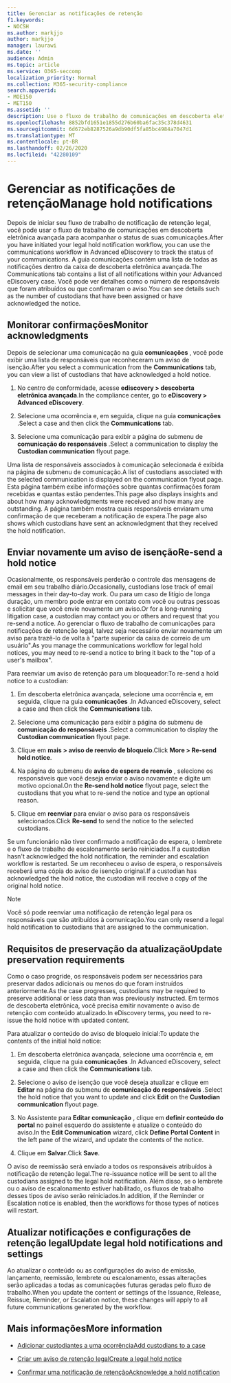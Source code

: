 ```yaml
---
title: Gerenciar as notificações de retenção
f1.keywords:
- NOCSH
ms.author: markjjo
author: markjjo
manager: laurawi
ms.date: ''
audience: Admin
ms.topic: article
ms.service: O365-seccomp
localization_priority: Normal
ms.collection: M365-security-compliance
search.appverid:
- MOE150
- MET150
ms.assetid: ''
description: Use o fluxo de trabalho de comunicações em descoberta eletrônica avançada para acompanhar o status de suas notificações de retenção legal e, se necessário, atualize e reenvie-as.
ms.openlocfilehash: 8852bfd1651e1855d276b60ba6fac35c378d4631
ms.sourcegitcommit: 6d672eb8287526a9db90df5fa85bc4984a7047d1
ms.translationtype: MT
ms.contentlocale: pt-BR
ms.lasthandoff: 02/26/2020
ms.locfileid: "42280109"
---
```

# <a name="manage-hold-notifications"></a><span data-ttu-id="ed9a1-103">Gerenciar as notificações de retenção</span><span class="sxs-lookup"><span data-stu-id="ed9a1-103">Manage hold notifications</span></span>

<span data-ttu-id="ed9a1-104">Depois de iniciar seu fluxo de trabalho de notificação de retenção legal, você pode usar o fluxo de trabalho de comunicações em descoberta eletrônica avançada para acompanhar o status de suas comunicações.</span><span class="sxs-lookup"><span data-stu-id="ed9a1-104">After you have initiated your legal hold notification workflow, you can use the communications workflow in Advanced eDiscovery to track the status of your communications.</span></span> <span data-ttu-id="ed9a1-105">A guia comunicações contém uma lista de todas as notificações dentro da caixa de descoberta eletrônica avançada.</span><span class="sxs-lookup"><span data-stu-id="ed9a1-105">The Communications tab contains a list of all notifications within your Advanced eDiscovery case.</span></span> <span data-ttu-id="ed9a1-106">Você pode ver detalhes como o número de responsáveis que foram atribuídos ou que confirmaram o aviso.</span><span class="sxs-lookup"><span data-stu-id="ed9a1-106">You can see details such as the number of custodians that have been assigned or have acknowledged the notice.</span></span>

## <a name="monitor-acknowledgments"></a><span data-ttu-id="ed9a1-107">Monitorar confirmações</span><span class="sxs-lookup"><span data-stu-id="ed9a1-107">Monitor acknowledgments</span></span>

<span data-ttu-id="ed9a1-108">Depois de selecionar uma comunicação na guia **comunicações** , você pode exibir uma lista de responsáveis que reconheceram um aviso de isenção.</span><span class="sxs-lookup"><span data-stu-id="ed9a1-108">After you select a communication from the **Communications** tab, you can view a list of custodians that have acknowledged a hold notice.</span></span> 

1. <span data-ttu-id="ed9a1-109">No centro de conformidade, acesse **ediscovery > descoberta eletrônica avançada**.</span><span class="sxs-lookup"><span data-stu-id="ed9a1-109">In the compliance center, go to **eDiscovery > Advanced eDiscovery**.</span></span>

2. <span data-ttu-id="ed9a1-110">Selecione uma ocorrência e, em seguida, clique na guia **comunicações** .</span><span class="sxs-lookup"><span data-stu-id="ed9a1-110">Select a case and then click the **Communications** tab.</span></span>

3. <span data-ttu-id="ed9a1-111">Selecione uma comunicação para exibir a página do submenu de **comunicação do responsáveis** .</span><span class="sxs-lookup"><span data-stu-id="ed9a1-111">Select a communication to display the **Custodian communication** flyout page.</span></span>

<span data-ttu-id="ed9a1-112">Uma lista de responsáveis associados à comunicação selecionada é exibida na página de submenu de comunicação.</span><span class="sxs-lookup"><span data-stu-id="ed9a1-112">A list of custodians associated with the selected communication is displayed on the communication flyout page.</span></span> <span data-ttu-id="ed9a1-113">Esta página também exibe informações sobre quantas confirmações foram recebidas e quantas estão pendentes.</span><span class="sxs-lookup"><span data-stu-id="ed9a1-113">This page also displays insights and about how many acknowledgments were received and how many are outstanding.</span></span> <span data-ttu-id="ed9a1-114">A página também mostra quais responsáveis enviaram uma confirmação de que receberam a notificação de espera.</span><span class="sxs-lookup"><span data-stu-id="ed9a1-114">The page also shows which custodians have sent an acknowledgment that they received the hold notification.</span></span>

## <a name="re-send-a-hold-notice"></a><span data-ttu-id="ed9a1-115">Enviar novamente um aviso de isenção</span><span class="sxs-lookup"><span data-stu-id="ed9a1-115">Re-send a hold notice</span></span>

<span data-ttu-id="ed9a1-116">Ocasionalmente, os responsáveis perderão o controle das mensagens de email em seu trabalho diário.</span><span class="sxs-lookup"><span data-stu-id="ed9a1-116">Occasionally, custodians lose track of email messages in their day-to-day work.</span></span> <span data-ttu-id="ed9a1-117">Ou para um caso de litígio de longa duração, um membro pode entrar em contato com você ou outras pessoas e solicitar que você envie novamente um aviso.</span><span class="sxs-lookup"><span data-stu-id="ed9a1-117">Or for a long-running litigation case, a custodian may contact you or others and request that you re-send a notice.</span></span> <span data-ttu-id="ed9a1-118">Ao gerenciar o fluxo de trabalho de comunicações para notificações de retenção legal, talvez seja necessário enviar novamente um aviso para trazê-lo de volta à "parte superior da caixa de correio de um usuário".</span><span class="sxs-lookup"><span data-stu-id="ed9a1-118">As you manage the communications workflow for legal hold notices, you may need to re-send a notice to bring it back to the "top of a user's mailbox".</span></span>

<span data-ttu-id="ed9a1-119">Para reenviar um aviso de retenção para um bloqueador:</span><span class="sxs-lookup"><span data-stu-id="ed9a1-119">To re-send a hold notice to a custodian:</span></span>

1. <span data-ttu-id="ed9a1-120">Em descoberta eletrônica avançada, selecione uma ocorrência e, em seguida, clique na guia **comunicações** .</span><span class="sxs-lookup"><span data-stu-id="ed9a1-120">In Advanced eDiscovery, select a case and then click the **Communications** tab.</span></span>

2. <span data-ttu-id="ed9a1-121">Selecione uma comunicação para exibir a página do submenu de **comunicação do responsáveis** .</span><span class="sxs-lookup"><span data-stu-id="ed9a1-121">Select a communication to display the **Custodian communication** flyout page.</span></span>

3. <span data-ttu-id="ed9a1-122">Clique em **mais > aviso de reenvio de bloqueio**.</span><span class="sxs-lookup"><span data-stu-id="ed9a1-122">Click **More > Re-send hold notice**.</span></span>

4. <span data-ttu-id="ed9a1-123">Na página do submenu de **aviso de espera de reenvio** , selecione os responsáveis que você deseja enviar o aviso novamente e digite um motivo opcional.</span><span class="sxs-lookup"><span data-stu-id="ed9a1-123">On the **Re-send hold notice** flyout page, select the custodians that you what to re-send the notice and type an optional reason.</span></span>

5. <span data-ttu-id="ed9a1-124">Clique em **reenviar** para enviar o aviso para os responsáveis selecionados.</span><span class="sxs-lookup"><span data-stu-id="ed9a1-124">Click **Re-send** to send the notice to the selected custodians.</span></span>

<span data-ttu-id="ed9a1-125">Se um funcionário não tiver confirmado a notificação de espera, o lembrete e o fluxo de trabalho de escalonamento serão reiniciados.</span><span class="sxs-lookup"><span data-stu-id="ed9a1-125">If a custodian hasn't acknowledged the hold notification, the reminder and escalation workflow is restarted.</span></span> <span data-ttu-id="ed9a1-126">Se um reconheceu o aviso de espera, o responsáveis receberá uma cópia do aviso de isenção original.</span><span class="sxs-lookup"><span data-stu-id="ed9a1-126">If a custodian has acknowledged the hold notice, the custodian will receive a copy of the original hold notice.</span></span>

> [!NOTE]
> <span data-ttu-id="ed9a1-127">Você só pode reenviar uma notificação de retenção legal para os responsáveis que são atribuídos à comunicação.</span><span class="sxs-lookup"><span data-stu-id="ed9a1-127">You can only resend a legal hold notification to custodians that are assigned to the communication.</span></span> 

## <a name="update-preservation-requirements"></a><span data-ttu-id="ed9a1-128">Requisitos de preservação da atualização</span><span class="sxs-lookup"><span data-stu-id="ed9a1-128">Update preservation requirements</span></span>
  
<span data-ttu-id="ed9a1-129">Como o caso progride, os responsáveis podem ser necessários para preservar dados adicionais ou menos do que foram instruídos anteriormente.</span><span class="sxs-lookup"><span data-stu-id="ed9a1-129">As the case progresses, custodians may be required to preserve additional or less data than was previously instructed.</span></span> <span data-ttu-id="ed9a1-130">Em termos de descoberta eletrônica, você precisa emitir novamente o aviso de retenção com conteúdo atualizado.</span><span class="sxs-lookup"><span data-stu-id="ed9a1-130">In eDiscovery terms, you need to re-issue the hold notice with updated content.</span></span>

<span data-ttu-id="ed9a1-131">Para atualizar o conteúdo do aviso de bloqueio inicial:</span><span class="sxs-lookup"><span data-stu-id="ed9a1-131">To update the contents of the initial hold notice:</span></span>

1. <span data-ttu-id="ed9a1-132">Em descoberta eletrônica avançada, selecione uma ocorrência e, em seguida, clique na guia **comunicações** .</span><span class="sxs-lookup"><span data-stu-id="ed9a1-132">In Advanced eDiscovery, select a case and then click the **Communications** tab.</span></span>

2. <span data-ttu-id="ed9a1-133">Selecione o aviso de isenção que você deseja atualizar e clique em **Editar** na página do submenu de **comunicação do responsáveis** .</span><span class="sxs-lookup"><span data-stu-id="ed9a1-133">Select the hold notice that you want to update and click **Edit** on the **Custodian communication** flyout page.</span></span>

3. <span data-ttu-id="ed9a1-134">No Assistente para **Editar comunicação** , clique em **definir conteúdo do portal** no painel esquerdo do assistente e atualize o conteúdo do aviso.</span><span class="sxs-lookup"><span data-stu-id="ed9a1-134">In the **Edit Communication** wizard, click **Define Portal Content** in the left pane of the wizard, and update the contents of the notice.</span></span>

4. <span data-ttu-id="ed9a1-135">Clique em **Salvar**.</span><span class="sxs-lookup"><span data-stu-id="ed9a1-135">Click **Save**.</span></span>

<span data-ttu-id="ed9a1-136">O aviso de reemissão será enviado a todos os responsáveis atribuídos à notificação de retenção legal.</span><span class="sxs-lookup"><span data-stu-id="ed9a1-136">The re-issuance notice will be sent to all the custodians assigned to the legal hold notification.</span></span> <span data-ttu-id="ed9a1-137">Além disso, se o lembrete ou o aviso de escalonamento estiver habilitado, os fluxos de trabalho desses tipos de aviso serão reiniciados.</span><span class="sxs-lookup"><span data-stu-id="ed9a1-137">In addition, if the Reminder or Escalation notice is enabled, then the workflows for those types of notices will restart.</span></span>

## <a name="update-legal-hold-notifications-and-settings"></a><span data-ttu-id="ed9a1-138">Atualizar notificações e configurações de retenção legal</span><span class="sxs-lookup"><span data-stu-id="ed9a1-138">Update legal hold notifications and settings</span></span>

<span data-ttu-id="ed9a1-139">Ao atualizar o conteúdo ou as configurações do aviso de emissão, lançamento, reemissão, lembrete ou escalonamento, essas alterações serão aplicadas a todas as comunicações futuras geradas pelo fluxo de trabalho.</span><span class="sxs-lookup"><span data-stu-id="ed9a1-139">When you update the content or settings of the Issuance, Release, Reissue, Reminder, or Escalation notice, these changes will apply to all future communications generated by the workflow.</span></span>

## <a name="more-information"></a><span data-ttu-id="ed9a1-140">Mais informações</span><span class="sxs-lookup"><span data-stu-id="ed9a1-140">More information</span></span>

- [<span data-ttu-id="ed9a1-141">Adicionar custodiantes a uma ocorrência</span><span class="sxs-lookup"><span data-stu-id="ed9a1-141">Add custodians to a case</span></span>](add-custodians-to-case.md)

- [<span data-ttu-id="ed9a1-142">Criar um aviso de retenção legal</span><span class="sxs-lookup"><span data-stu-id="ed9a1-142">Create a legal hold notice</span></span>](create-hold-notification.md)

- [<span data-ttu-id="ed9a1-143">Confirmar uma notificação de retenção</span><span class="sxs-lookup"><span data-stu-id="ed9a1-143">Acknowledge a hold notification</span></span>](acknowledge-hold-notification.md)

